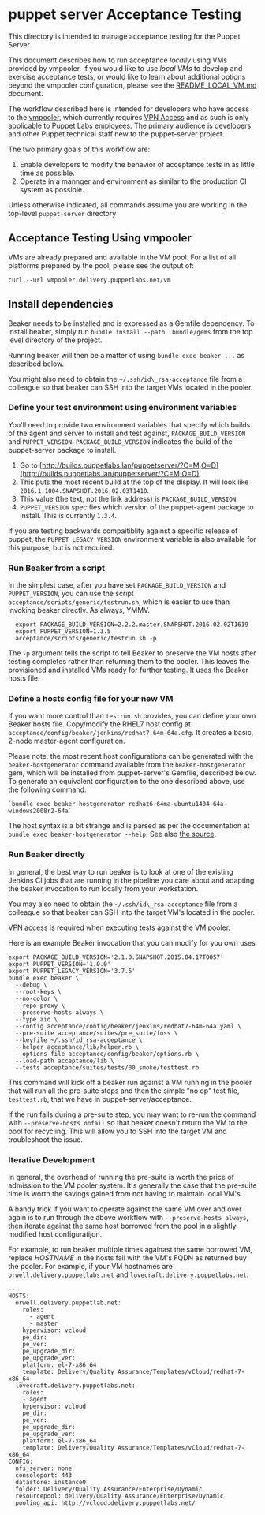 # puppet server Acceptance Testing

This directory is intended to manage acceptance testing for the Puppet Server.

This document describes how to run acceptance _locally_ using VMs provided by vmpooler. If you would like to use _local VMs_ to
develop and exercise acceptance tests, or would like to learn about additional
options beyond the vmpooler configuration, please see the
[README\_LOCAL\_VM.md](README_LOCAL_VM.md) document.

The workflow described here is intended for developers who have access to the
[vmpooler](http://vmpooler.delivery.puppetlabs.net), which currently requires
[VPN Access](https://confluence.puppetlabs.com/display/HELP/VPN+access) and as
such is only applicable to Puppet Labs employees. The primary audience is
developers and other Puppet technical staff new to the puppet-server project.

The two primary goals of this workflow are:

1. Enable developers to modify the behavior of acceptance tests in as little time as possible.
1. Operate in a mannger and environment as similar to the production CI system as possible.

Unless otherwise indicated, all commands assume you are working in the top-level `puppet-server` directory

## Acceptance Testing Using vmpooler

VMs are already prepared and available in the VM pool. For a list of all platforms prepared by the pool, please see the output
of:

    curl --url vmpooler.delivery.puppetlabs.net/vm

## Install dependencies

Beaker needs to be installed and is expressed as a Gemfile dependency.  To
install beaker, simply run `bundle install --path .bundle/gems` from the top
level directory of the project.

Running beaker will then be a matter of using `bundle exec beaker ...` as described
below.

You might also need to obtain the `~/.ssh/id\_rsa-acceptance` file from a
colleague so that beaker can SSH into the target VMs located in the pooler.

### Define your test environment using environment variables

You'll need to provide two environment variables that specify which builds of the
agent and server to install and test against, ```PACKAGE_BUILD_VERSION``` and
`PUPPET_VERSION`. ```PACKAGE_BUILD_VERSION``` indicates
the build of the puppet-server package to install.

1. Go to [http://builds.puppetlabs.lan/puppetserver/?C=M;O=D](http://builds.puppetlabs.lan/puppetserver/?C=M;O=D).
1. This puts the most recent build at the top of the display. It will look like `2016.1.1004.SNAPSHOT.2016.02.03T1410`.
1. This value (the text, not the link address) is ```PACKAGE_BUILD_VERSION```.
1. `PUPPET_VERSION` specifies which version of the puppet-agent package to install.
This is currently `1.3.4`.

If you are testing backwards compaitiblity against a specific release of
puppet, the ```PUPPET_LEGACY_VERSION``` environment variable is also available for
this purpose, but is not required.

### Run Beaker from a script

In the simplest case, after you have set ```PACKAGE_BUILD_VERSION``` and
`PUPPET_VERSION`, you can use the script `acceptance/scripts/generic/testrun.sh`,
which is easier to use than invoking beaker directly. As always, YMMV.

      export PACKAGE_BUILD_VERSION=2.2.2.master.SNAPSHOT.2016.02.02T1619
      export PUPPET_VERSION=1.3.5
      acceptance/scripts/generic/testrun.sh -p

The `-p` argument tells the script to tell Beaker to preserve the VM hosts
after testing completes rather than returning them to the pooler. This leaves
the provisioned and installed VMs ready for further testing. It uses the Beaker
hosts file.

### Define a hosts config file for your new VM

If you want more control than `testrun.sh` provides, you can define your own
Beaker hosts file. Copy/modify the RHEL7 host config at
`acceptance/config/beaker/jenkins/redhat7-64m-64a.cfg`. It creates a
basic, 2-node master-agent configuration.

Please note, the most recent host configurations can be generated with the
`beaker-hostgenerator` command available from the `beaker-hostgenerator` gem,
which will be installed from puppet-server's Gemfile, described below. To
generate an equivalent configuration to the one described above, use the
following command:

    `bundle exec beaker-hostgenerator redhat6-64ma-ubuntu1404-64a-windows2008r2-64a`

The host syntax is a bit strange and is parsed as per the documentation at
`bundle exec beaker-hostgenerator --help`.  See also [the source](https://github.com/puppetlabs/beaker-hostgenerator).

[beaker-hostgenerator]: https://github.com/puppetlabs/beaker-hostgenerator

### Run Beaker directly

In general, the best way to run beaker is to look at one of the existing
Jenkins CI jobs that are running in the pipeline you care about and adapting
the beaker invocation to run locally from your workstation.

You may also need to obtain the `~/.ssh/id\_rsa-acceptance` file from a
colleague so that beaker can SSH into the target VM's located in the pooler.

[VPN access](https://confluence.puppetlabs.com/display/HELP/VPN+access) is
required when executing tests against the VM pooler.

Here is an example Beaker invocation that you can modify for you own uses

    export PACKAGE_BUILD_VERSION='2.1.0.SNAPSHOT.2015.04.17T0057'
    export PUPPET_VERSION='1.0.0'
    export PUPPET_LEGACY_VERSION='3.7.5'
    bundle exec beaker \
      --debug \
      --root-keys \
      --no-color \
      --repo-proxy \
      --preserve-hosts always \
      --type aio \
      --config acceptance/config/beaker/jenkins/redhat7-64m-64a.yaml \
      --pre-suite acceptance/suites/pre_suite/foss \
      --keyfile ~/.ssh/id_rsa-acceptance \
      --helper acceptance/lib/helper.rb \
      --options-file acceptance/config/beaker/options.rb \
      --load-path acceptance/lib \
      --tests acceptance/suites/tests/00_smoke/testtest.rb

This command will kick off a beaker run against a VM running in the pooler that
will run all the pre-suite steps and then the simple "no op" test file,
`testtest.rb`, that we have in puppet-server/acceptance.

If the run fails during a pre-suite step, you may want to re-run the command
with `--preserve-hosts onfail` so that beaker doesn't return the VM to the pool
for recycling.  This will allow you to SSH into the target VM and troubleshoot
the issue.

### Iterative Development

In general, the overhead of running the pre-suite is worth the price of
admission to the VM pooler system. It's generally the case that the pre-suite
time is worth the savings gained from not having to maintain local VM's.

A handy trick if you want to operate against the same VM over and over again is
to run through the above workflow with `--preserve-hosts always`, then iterate
against the same host borrowed from the pool in a slightly modified host
configuratijon.

For example, to run beaker multiple times againast the same borrowed VM, replace _HOSTNAME_ in the hosts fail with the VM's FQDN as returned buy the pooler. For example,
if your VM hostnames are `orwell.delivery.puppetlabs.net` and `lovecraft.delivery.puppetlabs.net`:

    ---
    HOSTS:
      orwell.delivery.puppetlab.net:
        roles:
          - agent
          - master
        hypervisor: vcloud
        pe_dir:
        pe_ver:
        pe_upgrade_dir:
        pe_upgrade_ver:
        platform: el-7-x86_64
        template: Delivery/Quality Assurance/Templates/vCloud/redhat-7-x86_64
      lovecraft.delivery.puppetlabs.net:
        roles:
        - agent
        hypervisor: vcloud
        pe_dir:
        pe_ver:
        pe_upgrade_dir:
        pe_upgrade_ver:
        platform: el-7-x86_64
        template: Delivery/Quality Assurance/Templates/vCloud/redhat-7-x86_64
    CONFIG:
      nfs_server: none
      consoleport: 443
      datastore: instance0
      folder: Delivery/Quality Assurance/Enterprise/Dynamic
      resourcepool: delivery/Quality Assurance/Enterprise/Dynamic
      pooling_api: http://vcloud.delivery.puppetlabs.net/
